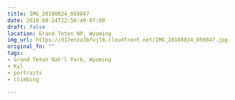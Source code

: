 ```yaml
---
title: IMG_20180824_050047
date: 2018-08-24T22:56:40-07:00
draft: false
location: Grand Teton NP, Wyoming
img_url: https://d17enza3bfujl8.cloudfront.net/IMG_20180824_050047.jpg
original_fn: ""
tags:
- Grand Teton Nat'l Park, Wyoming
- Kyl
- portraits
- climbing

---
```

